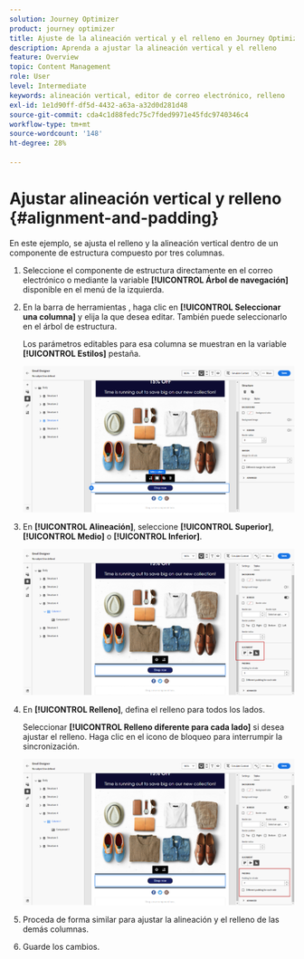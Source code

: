 ```yaml
---
solution: Journey Optimizer
product: journey optimizer
title: Ajuste de la alineación vertical y el relleno en Journey Optimizer
description: Aprenda a ajustar la alineación vertical y el relleno
feature: Overview
topic: Content Management
role: User
level: Intermediate
keywords: alineación vertical, editor de correo electrónico, relleno
exl-id: 1e1d90ff-df5d-4432-a63a-a32d0d281d48
source-git-commit: cda4c1d88fedc75c7fded9971e45fdc9740346c4
workflow-type: tm+mt
source-wordcount: '148'
ht-degree: 28%

---
```


# Ajustar alineación vertical y relleno {#alignment-and-padding}

En este ejemplo, se ajusta el relleno y la alineación vertical dentro de un componente de estructura compuesto por tres columnas.

1. Seleccione el componente de estructura directamente en el correo electrónico o mediante la variable **[!UICONTROL Árbol de navegación]** disponible en el menú de la izquierda.

1. En la barra de herramientas , haga clic en **[!UICONTROL Seleccionar una columna]** y elija la que desea editar. También puede seleccionarlo en el árbol de estructura.

   Los parámetros editables para esa columna se muestran en la variable **[!UICONTROL Estilos]** pestaña.

   ![](assets/alignment_2.png)

1. En **[!UICONTROL Alineación]**, seleccione **[!UICONTROL Superior]**, **[!UICONTROL Medio]** o **[!UICONTROL Inferior]**.

   ![](assets/alignment_3.png)

1. En **[!UICONTROL Relleno]**, defina el relleno para todos los lados.

   Seleccionar **[!UICONTROL Relleno diferente para cada lado]** si desea ajustar el relleno. Haga clic en el icono de bloqueo para interrumpir la sincronización.

   ![](assets/alignment_4.png)

1. Proceda de forma similar para ajustar la alineación y el relleno de las demás columnas.

1. Guarde los cambios.
